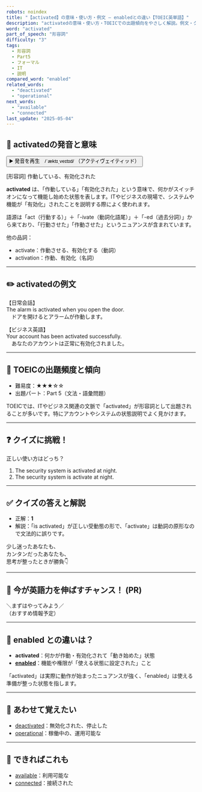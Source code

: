 ```yaml
---
robots: noindex
title: "【activated】の意味・使い方・例文 ― enabledとの違い【TOEIC英単語】"
description: "activatedの意味・使い方・TOEICでの出題傾向をやさしく解説。例文・クイズ付きでenabledとの違いもわかりやすく学べます。"
word: "activated"
part_of_speech: "形容詞"
difficulty: "3"
tags:
  - 形容詞
  - Part5
  - フォーマル
  - IT
  - 説明
compared_word: "enabled"
related_words:
  - "deactivated"
  - "operational"
next_words:
  - "available"
  - "connected"
last_update: "2025-05-04"
---
```


## 🔰 activatedの発音と意味

<button class="play-audio" onclick="playTTS('activated')">
  <span class="play-audio-main">
    ▶️ 発音を再生　/ˈæktɪˌveɪtɪd/
  </span>
  <span class="play-audio-sub">
    （アクティヴェイティッド）
  </span>
</button>

[形容詞] 作動している、有効化された

**activated** は、「作動している」「有効化された」という意味で、何かがスイッチオンになって機能し始めた状態を表します。ITやビジネスの現場で、システムや機能が「有効化」されたことを説明する際によく使われます。

語源は「act（行動する）」＋「-ivate（動詞化語尾）」＋「-ed（過去分詞）」から来ており、「行動させた」「作動させた」というニュアンスが含まれています。

他の品詞：  
- activate：作動させる、有効化する（動詞）
- activation：作動、有効化（名詞）

---

## ✏️ activatedの例文

【日常会話】  
The alarm is activated when you open the door.  
　ドアを開けるとアラームが作動します。

【ビジネス英語】  
Your account has been activated successfully.  
　あなたのアカウントは正常に有効化されました。

---

## 🎯 TOEICの出題頻度と傾向

- 難易度：★★★☆☆
- 出題パート：Part 5（文法・語彙問題）

TOEICでは、ITやビジネス関連の文脈で「activated」が形容詞として出題されることが多いです。特にアカウントやシステムの状態説明でよく見かけます。

---

## ❓ クイズに挑戦！

正しい使い方はどっち？

1. The security system is activated at night.  
2. The security system is activate at night.

---

## ✅ クイズの答えと解説

- 正解：**1**
- 解説：「is activated」が正しい受動態の形で、「activate」は動詞の原形なので文法的に誤りです。

少し迷ったあなたも、  
カンタンだったあなたも、  
思考が整ったときが勝負👇️

---

## 🚀 今が英語力を伸ばすチャンス！ (PR)

<div class="info-center">
＼まずはやってみよう／<br>  
（おすすめ情報予定）
</div>

---

## 🤔  enabled との違いは？

- **activated**：何かが作動・有効化されて「動き始めた」状態
- **[enabled](/word/enabled)**：機能や権限が「使える状態に設定された」こと

「activated」は実際に動作が始まったニュアンスが強く、「enabled」は使える準備が整った状態を指します。

---

## 🧩 あわせて覚えたい

- [deactivated](/word/deactivated)：無効化された、停止した
- [operational](/word/operational)：稼働中の、運用可能な

---

## 📖 できればこれも

- [available](/word/available)：利用可能な
- [connected](/word/connected)：接続された

<!-- cvid: aid33_bid08 -->

